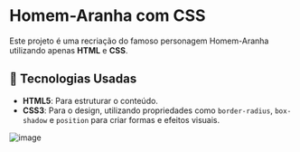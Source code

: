 # Homem-Aranha com CSS

Este projeto é uma recriação do famoso personagem Homem-Aranha utilizando apenas **HTML** e **CSS**. 


## 🚀 Tecnologias Usadas

- **HTML5**: Para estruturar o conteúdo.
- **CSS3**: Para o design, utilizando propriedades como `border-radius`, `box-shadow` e `position` para criar formas e efeitos visuais.

![image](https://github.com/user-attachments/assets/5fe3a88b-1e71-4879-aa55-4ad151812aee)



